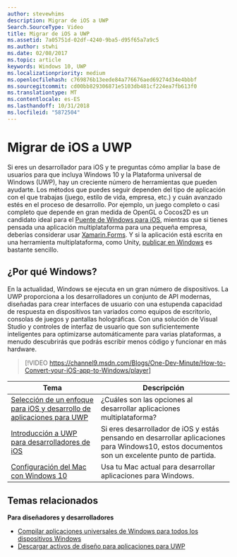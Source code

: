 ```yaml
---
author: stevewhims
description: Migrar de iOS a UWP
Search.SourceType: Video
title: Migrar de iOS a UWP
ms.assetid: 7a05751d-02df-4240-9ba5-d95f65a7a9c5
ms.author: stwhi
ms.date: 02/08/2017
ms.topic: article
keywords: Windows 10, UWP
ms.localizationpriority: medium
ms.openlocfilehash: c769876b13eede84a776676aed69274d34e4bbbf
ms.sourcegitcommit: cd00bb829306871e5103db481cf224ea7fb613f0
ms.translationtype: MT
ms.contentlocale: es-ES
ms.lasthandoff: 10/31/2018
ms.locfileid: "5872504"
---
```

# <a name="move-from-ios-to-uwp"></a>Migrar de iOS a UWP

Si eres un desarrollador para iOS y te preguntas cómo ampliar la base de usuarios para que incluya Windows 10 y la Plataforma universal de Windows (UWP), hay un creciente número de herramientas que pueden ayudarte. Los métodos que puedes seguir dependen del tipo de aplicación con el que trabajas (juego, estilo de vida, empresa, etc.) y cuán avanzado estés en el proceso de desarrollo. Por ejemplo, un juego completo o casi completo que depende en gran medida de OpenGL o Cocos2D es un candidato ideal para el [Puente de Windows para iOS](https://dev.windows.com/bridges/ios), mientras que si tienes pensada una aplicación multiplataforma para una pequeña empresa, deberías considerar usar [Xamarin.Forms](https://www.xamarin.com/forms). Y si la aplicación está escrita en una herramienta multiplataforma, como Unity, [publicar en Windows](http://blogs.unity3d.com/2015/09/09/windows-10-universal-apps-in-unity-5-2/) es bastante sencillo.

## <a name="why-windows"></a>¿Por qué Windows?

En la actualidad, Windows se ejecuta en un gran número de dispositivos. La UWP proporciona a los desarrolladores un conjunto de API modernas, diseñadas para crear interfaces de usuario con una estupenda capacidad de respuesta en dispositivos tan variados como equipos de escritorio, consolas de juegos y pantallas holográficas. Con una solución de Visual Studio y controles de interfaz de usuario que son suficientemente inteligentes para optimizarse automáticamente para varias plataformas, a menudo descubrirás que podrás escribir menos código y funcionar en más hardware.

> [!VIDEO https://channel9.msdn.com/Blogs/One-Dev-Minute/How-to-Convert-your-iOS-app-to-Windows/player]

| Tema | Descripción |
|-------|-------------|
| [Selección de un enfoque para iOS y desarrollo de aplicaciones para UWP](selecting-an-approach-to-ios-and-uwp-app-development.md) | ¿Cuáles son las opciones al desarrollar aplicaciones multiplataforma? |
| [Introducción a UWP para desarrolladores de iOS](getting-started-with-uwp-for-ios-developers.md) | Si eres desarrollador de iOS y estás pensando en desarrollar aplicaciones para Windows10, estos documentos son un excelente punto de partida. |
| [Configuración del Mac con Windows 10](setting-up-your-mac-with-windows-10.md) | Usa tu Mac actual para desarrollar aplicaciones para Windows. |

## <a name="related-topics"></a>Temas relacionados

**Para diseñadores y desarrolladores**
* [Compilar aplicaciones universales de Windows para todos los dispositivos Windows](http://go.microsoft.com/fwlink/p/?LinkID=397871)
* [Descargar activos de diseño para aplicaciones para UWP](https://msdn.microsoft.com/library/windows/apps/xaml/bg125377.aspx)
